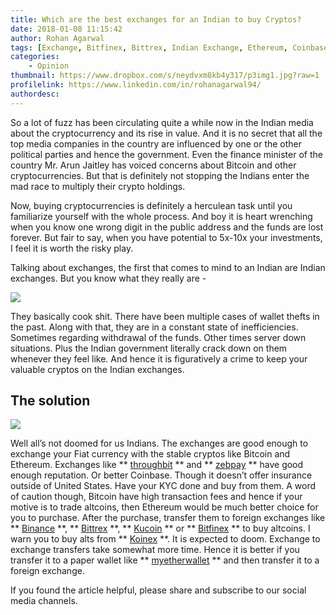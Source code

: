```yaml
---
title: Which are the best exchanges for an Indian to buy Cryptos?
date: 2018-01-08 11:15:42
author: Rohan Agarwal
tags: [Exchange, Bitfinex, Bittrex, Indian Exchange, Ethereum, Coinbase, Throughbit]
categories:
    - Opinion
thumbnail: https://www.dropbox.com/s/neydvxm8kb4y317/p3img1.jpg?raw=1
profilelink: https://www.linkedin.com/in/rohanagarwal94/
authordesc: 
---
```


So a lot of fuzz has been circulating quite a while now in the Indian media about the cryptocurrency and its rise in value. And it is no secret that all the top media companies in the country are influenced by one or the other political parties and hence the government. Even the finance minister of the country Mr. Arun Jaitley has voiced concerns about Bitcoin and other cryptocurrencies. But that is definitely not stopping the Indians enter the mad race to multiply their crypto holdings.

Now, buying cryptocurrencies is definitely a herculean task until you familiarize yourself with the whole process. And boy it is heart wrenching when you know one wrong digit in the public address and the funds are lost forever. But fair to say, when you have potential to 5x-10x your investments, I feel it is worth the risky play.

Talking about exchanges, the first that comes to mind to an Indian are Indian exchanges. But you know what they really are -

![](https://www.dropbox.com/s/obcnjorpbv4ejl8/p3img2.gif?raw=1)

They basically cook shit. There have been multiple cases of wallet thefts in the past. Along with that, they are in a constant state of inefficiencies. Sometimes regarding withdrawal of the funds. Other times server down situations. Plus the Indian government literally crack down on them whenever they feel like. And hence it is figuratively a crime to keep your valuable cryptos on the Indian exchanges. 

## The solution

![](https://www.dropbox.com/s/rxxz0iksi4sus8u/p3img3.gif?raw=1)

Well all’s not doomed for us Indians. The exchanges are good enough to exchange your Fiat currency with the stable cryptos like Bitcoin and Ethereum. Exchanges like ** [throughbit](https://www.throughbit.com/) ** and ** [zebpay](https://www.zebpay.com/) ** have good enough reputation. Or better Coinbase. Though it doesn’t offer insurance outside of United States. Have your KYC done and buy from them. A word of caution though, Bitcoin have high transaction fees and hence if your motive is to trade altcoins, then Ethereum would be much better choice for you to purchase. After the purchase, transfer them to foreign exchanges like ** [Binance](https://www.binance.com/?ref=11785636) **, ** [Bittrex](https://bittrex.com/) **, ** [Kucoin](https://www.kucoin.com/#/?r=1e6e2) ** or ** [Bitfinex](https://www.bitfinex.com/) ** to buy altcoins. I warn you to buy alts from ** [Koinex](https://koinex.in/) **. It is expected to doom. Exchange to exchange transfers take somewhat more time. Hence it is better if you transfer it to a paper wallet like ** [myetherwallet](https://www.myetherwallet.com/) ** and then transfer it to a foreign exchange.

If you found the article helpful, please share and subscribe to our social media channels.